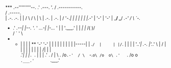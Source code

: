 ***     .--'''''''''--.
     .'      .---.      '.
    /    .-----------.    \
   /        .-----.        \
   |       .-.   .-.       |
   |      /   \ /   \      |
    \    | .-. | .-. |    /
     '-._| | | | | | |_.-'
         | '-' | '-' |
          \___/ \___/
       _.-'  /   \  `-._   
*    .' _.--|     |--._ '.
     ' _...-|     |-..._ '
            |     |
            '.___.'
              | |
             _| |_
            /\( )/\
           /  ` '  \
  * *    | |     | |
   **     '-'     '-'
          | |     | |
          | |     | |
          | |-----| |
       .`/  |     | |/`.
       |    |     |    |
       '._.'| .-. |'._.'
             \ | /
             | | |
             | | |
             | | |
            /| | |\
          .'_| | |_`.
          `. | | | .'
       .    /  |  \    .
      /o`.-'  / \  `-.`o\
     /o  o\ .'   `. /o  o\
     `.___.'       `.___.'
